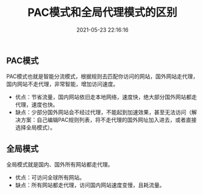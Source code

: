 ﻿---
title: PAC模式和全局代理模式的区别
date: 2021-05-23 22:16:16
category: 科学上网
tags: Shadowsocks
---


## PAC模式
PAC模式也就是智能分流模式，根据规则去匹配你访问的网站，国外网站走代理，国内网站不走代理，非常智能，增加访问速度。

- 优点：节省流量，国内网站依旧走本地网络，速度快，绝大部分国外网站都走代理，速度也快。
- 缺点：少部分国外网站会不经过代理，不能起到加速效果，甚至无法访问（解决方案：自己编辑PAC规则列表，将不走代理的国外网址加入进去，或者直接选择全局模式）。

## 全局模式
全局模式就是国内、国外所有网站都走代理。

- 优点：可访问全球所有网站。
- 缺点：所有网站都走代理，访问国内网站速度变慢，且耗流量。
